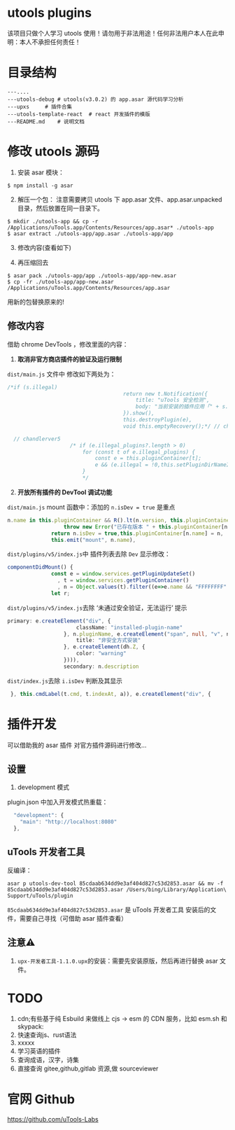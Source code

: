 # utools plugins
该项目只做个人学习 utools 使用！请勿用于非法用途！任何非法用户本人在此申明：本人不承担任何责任！

# 目录结构
```
---....
---utools-debug	# utools(v3.0.2) 的 app.asar 源代码学习分析
---upxs		# 插件合集
---utools-template-react  # react 开发插件的模版
---README.md	# 说明文档
```

# 修改 utools 源码
1. 安装 asar 模块：
```
$ npm install -g asar
```

2. 解压一个包：
注意需要拷贝 utools 下 app.asar 文件、app.asar.unpacked 目录，然后放置在同一目录下。
```
$ mkdir ./utools-app && cp -r /Applications/uTools.app/Contents/Resources/app.asar* ./utools-app 
$ asar extract ./utools-app/app.asar ./utools-app/app
```

3. 修改内容(查看如下)

4. 再压缩回去
```
$ asar pack ./utools-app/app ./utools-app/app-new.asar
$ cp -fr ./utools-app/app-new.asar  /Applications/uTools.app/Contents/Resources/app.asar
```
用新的包替换原来的!


## 修改内容
借助 chrome DevTools ，修改里面的内容：

1. **取消非官方商店插件的验证及运行限制**
  
  `dist/main.js` 文件中 修改如下两处为：
   ```ts
   /*if (s.illegal)
                                        return new t.Notification({
                                            title: "uTools 安全检测",
                                            body: "当前安装的插件应用「" + s.pluginName + "」未通过安全验证，无法运行"
                                        }).show(),
                                        this.destroyPlugin(e),
                                        void this.emptyRecovery();*/ // chandlerver5
  ```

  ```ts
    // chandlerver5 
                      /* if (e.illegal_plugins?.length > 0)
                          for (const t of e.illegal_plugins) {
                              const e = this.pluginContainer[t];
                              e && (e.illegal = !0,this.setPluginDirNameIllegal(t))
                          }
                          */
  ```
                         
2. **开放所有插件的 DevTool 调试功能**
  
  `dist/main.js` mount 函数中：添加的 `n.isDev = true` 是重点
  ```ts
  n.name in this.pluginContainer && R().lt(n.version, this.pluginContainer[n.name].version))
                    throw new Error("已存在版本 " + this.pluginContainer[n.name].version);
                return n.isDev = true,this.pluginContainer[n.name] = n,
                this.emit("mount", n.name),
  ```

  `dist/plugins/v5/index.js`中 插件列表去除 `Dev` 显示修改：
  ```ts
  componentDidMount() {
                const e = window.services.getPluginUpdateSet()
                  , t = window.services.getPluginContainer()
                  , n = Object.values(t).filter((e=>e.name && "FFFFFFFF" !== e.name)).sort(((e,t)=>t.updateTime - e.updateTime));
                let r;
  ```

  `dist/plugins/v5/index.js`去除 ‘未通过安全验证，无法运行’ 提示
  ```ts
  primary: e.createElement("div", {
                        className: "installed-plugin-name"
                    }, n.pluginName, e.createElement("span", null, "v", n.version), n.unsafe && e.createElement(ha, {
                        title: "非安全方式安装"
                    }, e.createElement(dh.Z, {
                        color: "warning"
                    }))),
                    secondary: n.description
  ```

  `dist/index.js`去除 `i.isDev` 判断及其显示
  ```ts
   }, this.cmdLabel(t.cmd, t.indexAt, a)), e.createElement("div", {
  ```


# 插件开发
可以借助我的 asar 插件 对官方插件源码进行修改...

## 设置

1. development 模式

  plugin.json 中加入开发模式热重载：
  ```ts
    "development": {
      "main": "http://localhost:8080"
    },
  ```


## uTools 开发者工具
反编译：
```
asar p utools-dev-tool 85cdaab634dd9e3af404d827c53d2853.asar && mv -f 85cdaab634dd9e3af404d827c53d2853.asar /Users/bing/Library/Application\ Support/uTools/plugin
```

`85cdaab634dd9e3af404d827c53d2853.asar` 是 uTools 开发者工具 安装后的文件，需要自己寻找（可借助 asar 插件查看）

## 注意⚠️
1. `upx-开发者工具-1.1.0.upx`的安装：需要先安装原版，然后再进行替换 asar 文件。


# TODO
1. cdn;有些基于纯 Esbuild 来做线上 cjs -> esm 的 CDN 服务，比如 esm.sh  和 skypack:
2. 快速查询js、rust语法
3. xxxxx
3. 学习英语的插件
2. 查询成语，汉字，诗集
4. 直接查询 gitee,github,gitlab 资源,做 sourceviewer


# 官网 Github
https://github.com/uTools-Labs
